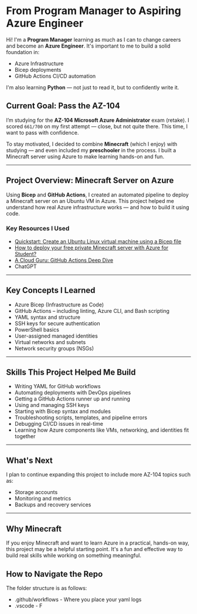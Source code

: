 # From Program Manager to Aspiring Azure Engineer

Hi! I'm a **Program Manager** learning as much as I can to change careers and become an **Azure Engineer**. It's important to me to build a solid foundation in:

- Azure Infrastructure  
- Bicep deployments  
- GitHub Actions CI/CD automation  

I'm also learning **Python** — not just to read it, but to confidently write it.

## Current Goal: Pass the AZ-104

I’m studying for the **AZ-104 Microsoft Azure Administrator** exam (retake). I scored `661/700` on my first attempt — close, but not quite there. This time, I want to pass with confidence.

To stay motivated, I decided to combine **Minecraft** (which I enjoy) with studying — and even included my **preschooler** in the process. I built a Minecraft server using Azure to make learning hands-on and fun.

---

## Project Overview: Minecraft Server on Azure

Using **Bicep** and **GitHub Actions**, I created an automated pipeline to deploy a Minecraft server on an Ubuntu VM in Azure. This project helped me understand how real Azure infrastructure works — and how to build it using code.

### Key Resources I Used

- [Quickstart: Create an Ubuntu Linux virtual machine using a Bicep file](https://learn.microsoft.com/en-us/azure/virtual-machines/linux/quick-create-bicep?tabs=CLI)  
- [How to deploy your free private Minecraft server with Azure for Student?](https://techcommunity.microsoft.com/blog/educatordeveloperblog/how-to-deploy-your-free-private-minecraft-server-with-azure-for-student/3693328)  
- [A Cloud Guru: GitHub Actions Deep Dive](https://learn.acloud.guru/course/github-actions-deep-dive/dashboard)  
- ChatGPT  

---

## Key Concepts I Learned

- Azure Bicep (Infrastructure as Code)  
- GitHub Actions – including linting, Azure CLI, and Bash scripting  
- YAML syntax and structure  
- SSH keys for secure authentication  
- PowerShell basics  
- User-assigned managed identities  
- Virtual networks and subnets  
- Network security groups (NSGs)  

---

## Skills This Project Helped Me Build

- Writing YAML for GitHub workflows  
- Automating deployments with DevOps pipelines  
- Getting a GitHub Actions runner up and running  
- Using and managing SSH keys  
- Starting with Bicep syntax and modules  
- Troubleshooting scripts, templates, and pipeline errors  
- Debugging CI/CD issues in real-time  
- Learning how Azure components like VMs, networking, and identities fit together  

---

## What's Next

I plan to continue expanding this project to include more AZ-104 topics such as:

- Storage accounts  
- Monitoring and metrics  
- Backups and recovery services  

---

## Why Minecraft

If you enjoy Minecraft and want to learn Azure in a practical, hands-on way, this project may be a helpful starting point. It's a fun and effective way to build real skills while working on something meaningful.

## How to Navigate the Repo 

The folder structure is as follows:

- .github/workflows - Where you place your yaml logs
- .vscode - F

